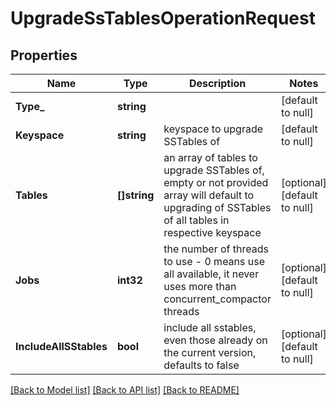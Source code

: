 # UpgradeSsTablesOperationRequest

## Properties
Name | Type | Description | Notes
------------ | ------------- | ------------- | -------------
**Type_** | **string** |  | [default to null]
**Keyspace** | **string** | keyspace to upgrade SSTables of  | [default to null]
**Tables** | **[]string** | an array of tables to upgrade SSTables of, empty or not provided array will default to upgrading of  SSTables of all tables in respective keyspace  | [optional] [default to null]
**Jobs** | **int32** | the number of threads to use - 0 means use all available, it never uses more than concurrent_compactor threads   | [optional] [default to null]
**IncludeAllSStables** | **bool** | include all sstables, even those already on the current version, defaults to false | [optional] [default to null]

[[Back to Model list]](../README.md#documentation-for-models) [[Back to API list]](../README.md#documentation-for-api-endpoints) [[Back to README]](../README.md)

